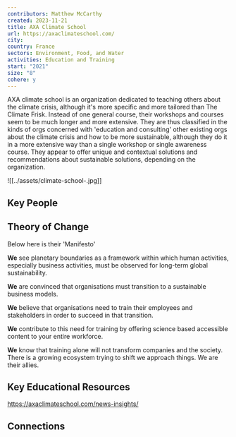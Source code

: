 ```yaml
---
contributors: Matthew McCarthy
created: 2023-11-21
title: AXA Climate School
url: https://axaclimateschool.com/
city: 
country: France
sectors: Environment, Food, and Water
activities: Education and Training
start: "2021"
size: "8"
cohere: y
---
```



AXA climate school is an organization dedicated to teaching others about the climate crisis, although it's more specific and more tailored than The Climate Frisk. Instead of one general course, their workshops and courses seem to be much longer and more extensive. They are thus classified in the kinds of orgs concerned with 'education and consulting' other existing orgs about the climate crisis and how to be more sustainable, although they do it in a more extensive way than a single workshop or single awareness course. They appear to offer unique and contextual solutions and recommendations about sustainable solutions, depending on  the organization. 

![[../assets/climate-school-.jpg]]
## Key People

## Theory of Change

Below here is their 'Manifesto'

**We** see planetary boundaries as a framework within which human activities, especially business activities, must be observed for long-term global sustainability.

**We** are convinced that organisations must transition to a sustainable business models.

**We** believe that organisations need to train their employees and stakeholders in order to succeed in that transition.

**We** contribute to this need for training by offering science based accessible content to your entire workforce.

**We** know that training alone will not transform companies and the society. There is a growing ecosystem trying to shift we approach things. We are their allies.

## Key Educational Resources

https://axaclimateschool.com/news-insights/
## Connections




